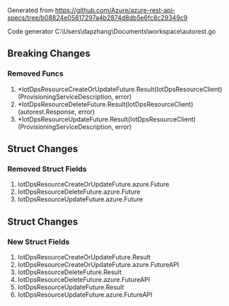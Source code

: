 Generated from https://github.com/Azure/azure-rest-api-specs/tree/b08824e05817297a4b2874d8db5e6fc8c29349c9

Code generator C:\Users\dapzhang\Documents\workspace\autorest.go

## Breaking Changes

### Removed Funcs

1. *IotDpsResourceCreateOrUpdateFuture.Result(IotDpsResourceClient) (ProvisioningServiceDescription, error)
1. *IotDpsResourceDeleteFuture.Result(IotDpsResourceClient) (autorest.Response, error)
1. *IotDpsResourceUpdateFuture.Result(IotDpsResourceClient) (ProvisioningServiceDescription, error)

## Struct Changes

### Removed Struct Fields

1. IotDpsResourceCreateOrUpdateFuture.azure.Future
1. IotDpsResourceDeleteFuture.azure.Future
1. IotDpsResourceUpdateFuture.azure.Future

## Struct Changes

### New Struct Fields

1. IotDpsResourceCreateOrUpdateFuture.Result
1. IotDpsResourceCreateOrUpdateFuture.azure.FutureAPI
1. IotDpsResourceDeleteFuture.Result
1. IotDpsResourceDeleteFuture.azure.FutureAPI
1. IotDpsResourceUpdateFuture.Result
1. IotDpsResourceUpdateFuture.azure.FutureAPI

